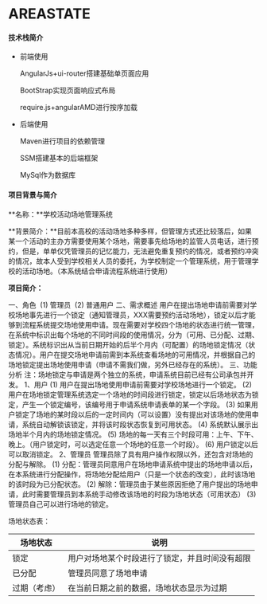 # AREASTATE
#### 技术栈简介

- 前端使用

  AngularJs+ui-router搭建基础单页面应用

  BootStrap实现页面响应式布局

  require.js+angularAMD进行按序加载

- 后端使用

  Maven进行项目的依赖管理

  SSM搭建基本的后端框架

  MySql作为数据库


#### 项目背景与简介

**名称：**学校活动场地管理系统

**背景简介：**目前本高校的活动场地多种多样，但管理方式还比较落后，如果某一个活动的主办方需要使用某个场地，需要事先给场地的监管人员电话，进行预约，但是，单单仅凭管理员的记忆能力，无法避免重复预约的情况，或者预约冲突的情况，故本人受到学校相关人员的委托，为学校制定一个管理系统，用于管理学校的活动场地。（本系统结合申请流程系统进行使用）

**项目简介：**

一、角色
​	(1)	管理员
​	(2)	普通用户
二、需求概述
​	用户在提出场地申请前需要对学校场地事先进行一个锁定（通知管理员，XXX需要预约活动场地），锁定以后才能够到流程系统提交场地使用申请。现在需要对学校四个场地的状态进行统一管理，在系统中标识出每个场地的不同时间段的使用情况，分为（可用、已分配、过期、锁定）。系统标识出从当前日期开始的后半个月内（可配置）的场地锁定情况（状态情况）。用户在提交场地申请前需到本系统查看场地的可用情况，并根据自己的场地锁定提出场地使用申请（申请不需我们做，另外已经存在的系统）。
三、功能分析
注：场地锁定与申请是两个独立的系统，申请系统目前已经有公司承包并开发。
1、用户
(1)	用户在提出场地使用申请前需要对学校场地进行一个锁定。
(2)	用户在场地锁定管理系统选定一个场地的时间段进行锁定，锁定以后场地状态为锁定，产生一个锁定编号，该编号用于申请系统申请表单的某一个字段。
(3)	如果用户锁定了场地的某时段以后的一定时间内（可以设置）没有提出对该场地的使用申请，系统自动解锁该锁定，并将该时段状态恢复到可用状态。
(4)	系统默认展示出场地半个月内的场地锁定情况。
(5)	场地的每一天有三个时段可用：上午、下午、晚上。（用户锁定时，可以选定任意一个场地的任意一个时段）。
(6)	用户锁定以后可以取消锁定。
2、管理员
管理员除了具有用户操作权限以外，还包含对场地的分配与解除。
(1)	分配：管理员同意用户在场地申请系统中提出的场地申请以后，在本系统进行分配操作，将场地分配给用户（只是一个状态的改变），此时该场地的该时段为已分配状态。
(2)	解除：管理员由于某些原因拒绝了用户提出的场地申请，此时需要管理员到本系统手动修改该场地的时段为场地状态（可用状态）
(3)	管理员自己可以进行场地的锁定。

场地状态表：

| 场地状态     | 说明                                           |
| ------------ | ---------------------------------------------- |
| 锁定         | 用户对场地某个时段进行了锁定，并且时间没有超限 |
| 已分配       | 管理员同意了场地申请                           |
| 过期（考虑） | 在当前日期之前的数据，场地状态显示为过期       |
